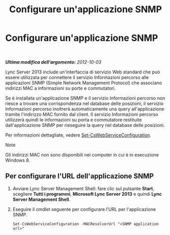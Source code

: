 ﻿---
title: Configurare un'applicazione SNMP
TOCTitle: Configurare un'applicazione SNMP
ms:assetid: c4b4a736-3b2e-45b9-a965-19d22161ad57
ms:mtpsurl: https://technet.microsoft.com/it-it/library/Gg412972(v=OCS.15)
ms:contentKeyID: 49301893
ms.date: 08/24/2015
mtps_version: v=OCS.15
ms.translationtype: HT
---

# Configurare un'applicazione SNMP

 

_**Ultima modifica dell'argomento:** 2012-10-03_

Lync Server 2013 include un'interfaccia di servizio Web standard che può essere utilizzata per connettere il servizio Informazioni percorso alle applicazioni SNMP (Simple Network Management Protocol) che associano indirizzi MAC a informazioni su porte e commutatori.

Se è installata un'applicazione SNMP e il servizio Informazioni percorso non riesce a trovare una corrispondenza nel database delle posizioni, il servizio Informazioni percorso inoltrerà automaticamente una query all'applicazione tramite l'indirizzo MAC fornito dal client. Il servizio Informazioni percorso utilizzerà quindi le informazioni su porta e commutatore restituite dall'applicazione SNMP per rieseguire la query nel database delle posizioni.

Per informazioni dettagliate, vedere [Set-CsWebServiceConfiguration](https://docs.microsoft.com/en-us/powershell/module/skype/Set-CsWebServiceConfiguration).


> [!NOTE]
> Gli indirizzi MAC non sono disponibili nei computer in cui è in esecuzione Windows 8.



## Per configurare l'URL dell'applicazione SNMP

1.  Avviare Lync Server Management Shell: fare clic sul pulsante **Start**, scegliere **Tutti i programmi**, **Microsoft Lync Server 2013** e quindi **Lync Server Management Shell**.

2.  Eseguire il cmdlet seguente per configurare l'URL per l'applicazione SNMP.
    
        Set-CsWebServiceConfiguration -MACResolverUrl "<SNMP application url>"

